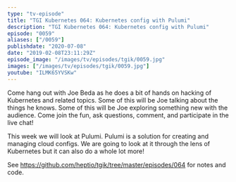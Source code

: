 ```yaml
---
type: "tv-episode"
title: "TGI Kubernetes 064: Kubernetes config with Pulumi"
description: "TGI Kubernetes 064: Kubernetes config with Pulumi"
episode: "0059"
aliases: ["/0059"]
publishdate: "2020-07-08"
date: "2019-02-08T23:11:29Z"
episode_image: "/images/tv/episodes/tgik/0059.jpg"
images: ["/images/tv/episodes/tgik/0059.jpg"]
youtube: "ILMK65YVSKw"
---
```


Come hang out with Joe Beda as he does a bit of hands on hacking of Kubernetes and related topics. Some of this will be Joe talking about the things he knows. Some of this will be Joe exploring something new with the audience. Come join the fun, ask questions, comment, and participate in the live chat!

This week we will look at Pulumi. Pulumi is a solution for creating and managing cloud configs.  We are going to look at it through the lens of Kubernetes but it can also do a whole lot more!

See https://github.com/heptio/tgik/tree/master/episodes/064 for notes and code.
